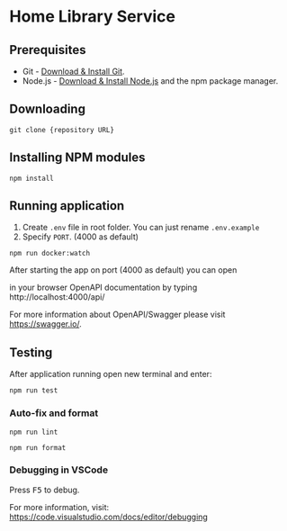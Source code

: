 # Home Library Service

## Prerequisites

- Git - [Download & Install Git](https://git-scm.com/downloads).
- Node.js - [Download & Install Node.js](https://nodejs.org/en/download/) and the npm package manager.

## Downloading

```
git clone {repository URL}
```

## Installing NPM modules

```
npm install
```
## Running application

1. Create `.env` file in root folder. You can just rename `.env.example`
2. Specify `PORT`. (4000 as default)

```
npm run docker:watch
```


After starting the app on port (4000 as default) you can open

in your browser OpenAPI documentation by typing http://localhost:4000/api/

For more information about OpenAPI/Swagger please visit https://swagger.io/.

## Testing

After application running open new terminal and enter:

```
npm run test
```


### Auto-fix and format

```
npm run lint
```

```
npm run format
```

### Debugging in VSCode

Press <kbd>F5</kbd> to debug.

For more information, visit: https://code.visualstudio.com/docs/editor/debugging
